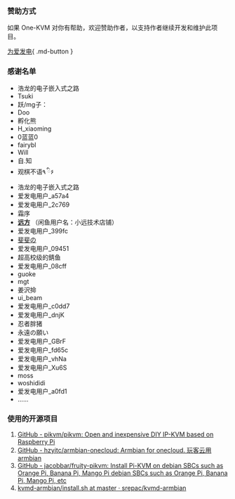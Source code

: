 
### 赞助方式

如果 One-KVM 对你有帮助，欢迎赞助作者，以支持作者继续开发和维护此项目。

[为爱发电](https://afdian.com/a/silentwind){ .md-button }

### 感谢名单

- 浩龙的电子嵌入式之路
- Tsuki
- 跃/mg子：
- Doo
- 孵化熊
- H_xiaoming
- 0蓝蓝0
- fairybl
- Will
- 自.知
- 观棋不语٩ ི۶
- 浩龙的电子嵌入式之路
- 爱发电用户_a57a4
- 爱发电用户_2c769
- 霜序
- **[远方](https://runyf.cn/)** （闲鱼用户名：小远技术店铺）
- 爱发电用户_399fc
- [斐斐の](https://www.mmuaa.com/)
- 爱发电用户_09451
- 超高校级的錆鱼
- 爱发电用户_08cff
- guoke
- mgt
- 姜沢掵
- ui_beam
- 爱发电用户_c0dd7
- 爱发电用户_dnjK
- 忍者胖猪
- 永遠の願い
- 爱发电用户_GBrF
- 爱发电用户_fd65c
- 爱发电用户_vhNa
- 爱发电用户_Xu6S
- moss
- woshididi
- 爱发电用户_a0fd1
- ......

### 使用的开源项目

1. [GitHub - pikvm/pikvm: Open and inexpensive DIY IP-KVM based on Raspberry Pi](https://github.com/pikvm/pikvm)
2. [GitHub - hzyitc/armbian-onecloud: Armbian for onecloud. 玩客云用armbian](https://github.com/hzyitc/armbian-onecloud/)
3. [GitHub - jacobbar/fruity-pikvm: Install Pi-KVM on debian SBCs such as Orange Pi, Banana Pi, Mango Pi debian SBCs such as Orange Pi, Banana Pi, Mango Pi, etc](https://github.com/jacobbar/fruity-pikvm)
4.  [kvmd-armbian/install.sh at master · srepac/kvmd-armbian](https://github.com/srepac/kvmd-armbian/blob/master/install.sh)